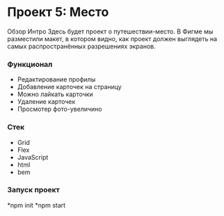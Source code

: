 # Проект 5: Место
Обзор
Интро Здесь будет проект о путешествии-место. В Фигме мы разместили макет, в котором видно, как проект должен выглядеть на самых распространённых разрешениях экранов.

### Функционал
* Редактирование профилы 
* Добавление карточек на страницу 
* Можно лайкать карточки 
* Удаление карточек 
* Просмотер фото-увеличино

### Стек
* Grid
* Flex
* JavaScript
* html
* bem

### Запуск проект
*npm init
*npm start
